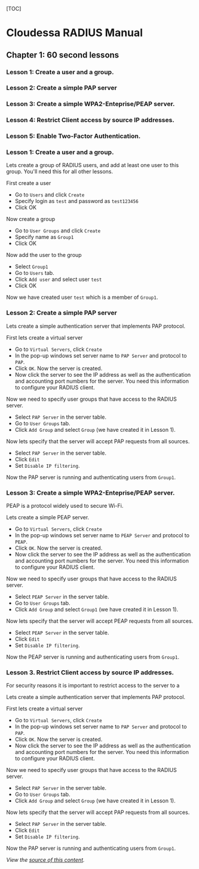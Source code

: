 [TOC]

# Cloudessa RADIUS Manual

## Chapter 1: 60 second lessons

### Lesson 1: Create a user and a group.
### Lesson 2: Create a simple PAP server
### Lesson 3: Create a simple WPA2-Enteprise/PEAP server.
### Lesson 4: Restrict Client access by source IP addresses.
### Lesson 5: Enable Two-Factor Authentication.

### Lesson 1: Create a user and a group.

Lets create a group of RADIUS users, and add at least one user to this group. You'll need this for all other lessons.

First create a user

* Go to `Users` and click `Create`
* Specify login as `test` and password as `test123456`
* Click OK

Now create a group

* Go to `User Groups` and click `Create`
* Specify name as `Group1`
* Click OK

Now add the user to the group

* Select `Group1`
* Go to `Users` tab.
* Click `Add user` and select user `test` 
* Click OK


Now we have created user `test` which is a member of `Group1`. 


### Lesson 2: Create a simple PAP server

Lets create a simple authentication server that implements PAP protocol.

First lets create a virtual server

* Go to `Virtual Servers`, click `Create`
* In the pop-up windows set server name to `PAP Server` and protocol to `PAP`.
* Click `OK`. Now the server is created.
* Now click the server to see the IP address as well as the authentication and accounting port numbers for the server. You need this information to configure your RADIUS client.

Now we need to specify user groups that have access to the RADIUS server.

* Select `PAP Server` in the server table.
* Go to `User Groups` tab.
* Click `Add Group` and select `Group` (we have created it in Lesson 1).

Now lets specify that the server will accept PAP requests from all sources. 

* Select `PAP Server` in the server table.
* Click `Edit`
* Set `Disable IP filtering`.

Now the PAP server is running and authenticating users from `Group1`.

### Lesson 3: Create a simple WPA2-Enteprise/PEAP server.

PEAP is a protocol widely used to secure Wi-Fi.

Lets create a simple PEAP server.

* Go to `Virtual Servers`, click `Create`
* In the pop-up windows set server name to `PEAP Server` and protocol to `PEAP`.
* Click `OK`. Now the server is created.
* Now click the server to see the IP address as well as the authentication and accounting port numbers for the server. You need this information to configure your RADIUS client.

Now we need to specify user groups that have access to the RADIUS server.

* Select `PEAP Server` in the server table.
* Go to `User Groups` tab.
* Click `Add Group` and select `Group1` (we have created it in Lesson 1).

Now lets specify that the server will accept PEAP requests from all sources. 

* Select `PEAP Server` in the server table.
* Click `Edit`
* Set `Disable IP filtering`.

Now the PEAP server is running and authenticating users from `Group1`.


### Lesson 3. Restrict Client access by source IP addresses.

For security reasons it is important to restrict access to the server to a 


Lets create a simple authentication server that implements PAP protocol.

First lets create a virtual server

* Go to `Virtual Servers`, click `Create`
* In the pop-up windows set server name to `PAP Server` and protocol to `PAP`.
* Click `OK`. Now the server is created.
* Now click the server to see the IP address as well as the authentication and accounting port numbers for the server. You need this information to configure your RADIUS client.

Now we need to specify user groups that have access to the RADIUS server.

* Select `PAP Server` in the server table.
* Go to `User Groups` tab.
* Click `Add Group` and select `Group` (we have created it in Lesson 1).

Now lets specify that the server will accept PAP requests from all sources. 

* Select `PAP Server` in the server table.
* Click `Edit`
* Set `Disable IP filtering`.

Now the PAP server is running and authenticating users from `Group1`.








*View the [source of this content](http://github.github.com/github-flavored-markdown/sample_content.html).*



